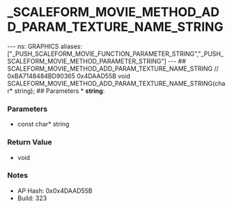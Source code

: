 # _SCALEFORM_MOVIE_METHOD_ADD_PARAM_TEXTURE_NAME_STRING

--- ns: GRAPHICS aliases: ["_PUSH_SCALEFORM_MOVIE_FUNCTION_PARAMETER_STRING","_PUSH_SCALEFORM_MOVIE_METHOD_PARAMETER_STRING"] --- ## SCALEFORM_MOVIE_METHOD_ADD_PARAM_TEXTURE_NAME_STRING  // 0xBA7148484BD90365 0x4DAAD55B void SCALEFORM_MOVIE_METHOD_ADD_PARAM_TEXTURE_NAME_STRING(char* string);   ## Parameters * **string**:

### Parameters
* const char* string

### Return Value
* void

### Notes
* AP Hash: 0x0x4DAAD55B
* Build: 323

